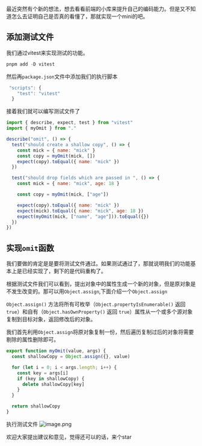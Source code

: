 最近突然有个新的想法，想去看看前端的小库来提升自己的编码能力。但是又不知道怎么去证明自己是否真的看懂了，那就实现一个mini的吧。
## 添加测试文件
我们通过vitest来实现测试的功能。
```js
pnpm add -D vitest
```
然后再`package.json`文件中添加我们的执行脚本
```js
 "scripts": {
    "test": "vitest"
  }
```
接着我们就可以编写测试文件了
```js
import { describe, expect, test } from "vitest"
import { myOmit } from "."

describe("omit", () => {
  test("should create a shallow copy", () => {
    const mick = { name: "mick" }
    const copy = myOmit(mick, [])
    expect(copy).toEqual({ name: "mick" })
  })

  test("should drop fields which are passed in ", () => {
    const mick = { name: "mick", age: 18 }

    const copy = myOmit(mick, ["age"])

    expect(copy).toEqual({ name: "mick" })
    expect(mick).toEqual({ name: "mick", age: 18 })
    expect(myOmit(mick, ["name", "age"])).toEqual({})
  })
})
```
## 实现`omit`函数
我们要做的肯定是是要将测试文件通过。如果测试通过了，那就说明我们的功能基本上是已经实现了，剩下的是代码重构了。

根据测试文件我们可以看到，提出对象中的属性生成一个新的对象，但是原对象是不发生改变的。那可以用`Object.assign`,下面介绍一个`Object.assign`

`Object.assign()` 方法将所有可枚举（`Object.propertyIsEnumerable()` 返回 `true`）和自有（`Object.hasOwnProperty()` 返回 `true`）属性从一个或多个源对象复制到目标对象，返回修改后的对象。

我们首先利用`Object.assign`将原对象复制一份，然后遍历复制过后的对象将需要剔除的属性删除即可。
```js
export function myOmit(value, args) {
  const shallowCopy = Object.assign({}, value)

  for (let i = 0; i < args.length; i++) {
    const key = args[i]
    if (key in shallowCopy) {
      delete shallowCopy[key]
    }
  }

  return shallowCopy
}
```
执行测试文件
![image.png](https://p1-juejin.byteimg.com/tos-cn-i-k3u1fbpfcp/0fbb8fd4a49b4bed9e836483d57da704~tplv-k3u1fbpfcp-watermark.image?)

欢迎大家提出建议和意见，觉得还可以的话，来个star
